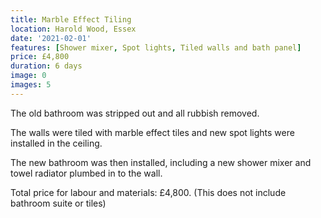 ```yaml
---
title: Marble Effect Tiling
location: Harold Wood, Essex
date: '2021-02-01'
features: [Shower mixer, Spot lights, Tiled walls and bath panel]
price: £4,800
duration: 6 days
image: 0
images: 5
---
```


The old bathroom was stripped out and all rubbish removed.

The walls were tiled with marble effect tiles and new spot lights were installed in the ceiling.

The new bathroom was then installed, including a new shower mixer and towel radiator plumbed in to the wall.

Total price for labour and materials: £4,800.
(This does not include bathroom suite or tiles)
